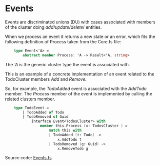 # Events

Events are discriminated unions (DU) with cases associated with members of the cluster doing _add_/_update_/_delete_/ entities.

When we process an event it returns a new state or an error, which fits the following definition of Process taken from the Core.fs file:

```FSharp
    type Event<'A> =
        abstract member Process: 'A -> Result<'A, string>
```
The _'A_ is the generic cluster type the event is associated with.

This is an example of a concrete implementation of an event related to the TodoCluster members _Add_ and _Remove_.

So, for example, the _TodoAdded_ event is associated with the _AddTodo_ member.
The _Process_ member of the event is implemented by calling the related clusters member.

```Fsharp
    type TodoEvent =
        | TodoAdded of Todo
        | TodoRemoved of Guid
            interface Event<TodosCluster> with
                member this.Process (x: TodosCluster ) =
                    match this with
                    | TodoAdded (t: Todo) -> 
                        x.AddTodo t
                    | TodoRemoved (g: Guid) -> 
                        x.RemoveTodo g

```

Source code:  [Events.fs](https://github.com/tonyx/Sharpino/blob/main/Sharpino.Sample/aggregates/Todos/Events.fs)

